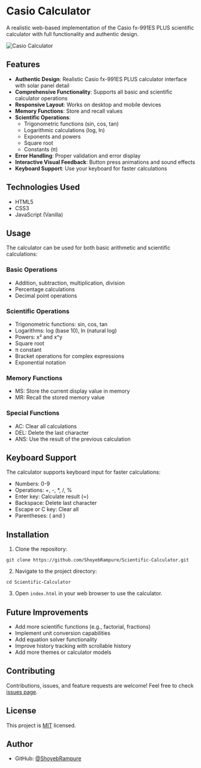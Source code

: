 # Casio Calculator

A realistic web-based implementation of the Casio fx-991ES PLUS scientific calculator with full functionality and authentic design.

![Casio Calculator](https://raw.githubusercontent.com/ShoyebRampure/Scientific-Calculator/main/screenshot.png)

## Features

- **Authentic Design**: Realistic Casio fx-991ES PLUS calculator interface with solar panel detail
- **Comprehensive Functionality**: Supports all basic and scientific calculator operations
- **Responsive Layout**: Works on desktop and mobile devices
- **Memory Functions**: Store and recall values
- **Scientific Operations**:
  - Trigonometric functions (sin, cos, tan)
  - Logarithmic calculations (log, ln)
  - Exponents and powers
  - Square root
  - Constants (π)
- **Error Handling**: Proper validation and error display
- **Interactive Visual Feedback**: Button press animations and sound effects
- **Keyboard Support**: Use your keyboard for faster calculations

## Technologies Used

- HTML5
- CSS3
- JavaScript (Vanilla)

## Usage

The calculator can be used for both basic arithmetic and scientific calculations:

### Basic Operations
- Addition, subtraction, multiplication, division
- Percentage calculations
- Decimal point operations

### Scientific Operations
- Trigonometric functions: sin, cos, tan
- Logarithms: log (base 10), ln (natural log)
- Powers: x² and x^y
- Square root
- π constant
- Bracket operations for complex expressions
- Exponential notation

### Memory Functions
- MS: Store the current display value in memory
- MR: Recall the stored memory value

### Special Functions
- AC: Clear all calculations
- DEL: Delete the last character
- ANS: Use the result of the previous calculation

## Keyboard Support

The calculator supports keyboard input for faster calculations:

- Numbers: 0-9
- Operations: +, -, *, /, %
- Enter key: Calculate result (=)
- Backspace: Delete last character
- Escape or C key: Clear all
- Parentheses: ( and )

## Installation

1. Clone the repository:
```
git clone https://github.com/ShoyebRampure/Scientific-Calculator.git
```

2. Navigate to the project directory:
```
cd Scientific-Calculator
```

3. Open `index.html` in your web browser to use the calculator.

## Future Improvements

- Add more scientific functions (e.g., factorial, fractions)
- Implement unit conversion capabilities
- Add equation solver functionality
- Improve history tracking with scrollable history
- Add more themes or calculator models

## Contributing

Contributions, issues, and feature requests are welcome! Feel free to check [issues page](https://github.com/ShoyebRampure/Scientific-Calculator/issues).

## License

This project is [MIT](https://opensource.org/licenses/MIT) licensed.

## Author

- GitHub: [@ShoyebRampure](https://github.com/ShoyebRampure)
